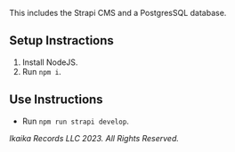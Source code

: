 This includes the Strapi CMS and a PostgresSQL database. 

## Setup Instractions
1. Install NodeJS.
2. Run `npm i`.

## Use Instructions
* Run `npm run strapi develop`.

*Ikaika Records LLC 2023. All Rights Reserved.*
